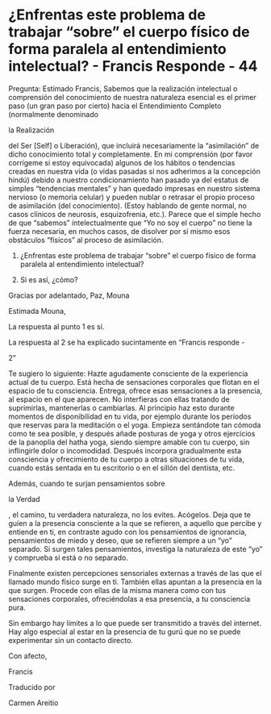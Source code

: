 # ¿Enfrentas este problema de trabajar “sobre” el cuerpo físico de forma paralela al entendimiento intelectual? - Francis Responde - 44

Pregunta: Estimado Francis, Sabemos que la realización intelectual o comprensión del conocimiento de nuestra naturaleza esencial es el primer paso (un gran paso por cierto) hacia el Entendimiento Completo (normalmente denominado 

la Realización

del Ser [Self] o Liberación), que incluirá necesariamente la “asimilación” de dicho conocimiento total y completamente. En mi comprensión (por favor corrígeme si estoy equivocada) algunos de los hábitos o tendencias creadas en nuestra vida (o vidas pasadas si nos adherimos a la concepción hindú) debido a nuestro condicionamiento han pasado ya del estatus de simples “tendencias mentales” y han quedado impresas en nuestro sistema nervioso (o memoria celular) y pueden nublar o retrasar el propio proceso de asimilación (del conocimiento). (Estoy hablando de gente normal, no casos clínicos de neurosis, esquizofrenia, etc.). Parece que el simple hecho de que “sabemos” intelectualmente que “Yo no soy el cuerpo” no tiene la fuerza necesaria, en muchos casos, de disolver por sí mismo esos obstáculos “físicos” al proceso de asimilación. 

1. ¿Enfrentas este problema de trabajar “sobre” el cuerpo físico de forma paralela al entendimiento intelectual?

2. Si es así, ¿cómo?

Gracias por adelantado, Paz, Mouna

Estimada Mouna, 

La respuesta al punto 1 es sí.

La respuesta al 2 se ha explicado sucintamente en “Francis responde - 

2”

Te sugiero lo siguiente: Hazte agudamente consciente de la experiencia actual de tu cuerpo. Está hecha de sensaciones corporales que flotan en el espacio de tu consciencia. Entrega, ofrece esas sensaciones a la presencia, al espacio en el que aparecen. No interfieras con ellas tratando de suprimirlas, mantenerlas o cambiarlas. Al principio haz esto durante momentos de disponibilidad en tu vida, por ejemplo durante los períodos que reservas para la meditación o el yoga. Empieza sentándote tan cómoda como te sea posible, y después añade posturas de yoga y otros ejercicios de la panoplia del hatha yoga, siendo siempre amable con tu cuerpo, sin inflingirle dolor o incomodidad. Después incorpora gradualmente esta consciencia y ofrecimiento de tu cuerpo a otras situaciones de tu vida, cuando estás sentada en tu escritorio o en el sillón del dentista, etc.

Además, cuando te surjan pensamientos sobre 

la Verdad

, el camino, tu verdadera naturaleza, no los evites. Acógelos. Deja que te guíen a la presencia consciente a la que se refieren, a aquello que percibe y entiende en ti, en contraste agudo con los pensamientos de ignorancia, pensamientos de miedo y deseo, que se refieren siempre a un “yo” separado. Si surgen tales pensamientos, investiga la naturaleza de este “yo” y comprueba si está o no separado. 

Finalmente existen percepciones sensoriales externas a través de las que el llamado mundo físico surge en ti. También ellas apuntan a la presencia en la que surgen. Procede con ellas de la misma manera como con tus sensaciones corporales, ofreciéndolas a esa presencia, a tu consciencia pura.

Sin embargo hay límites a lo que puede ser transmitido a través del internet. Hay algo especial al estar en la presencia de tu gurú que no se puede experimentar sin un contacto directo.

Con afecto,

Francis

Traducido por 

Carmen Areitio

